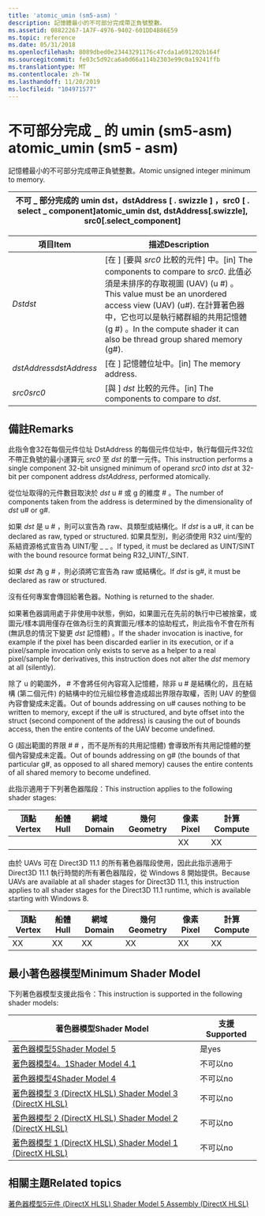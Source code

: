 ```yaml
---
title: 'atomic_umin (sm5-asm) '
description: 記憶體最小的不可部分完成帶正負號整數。
ms.assetid: 08822267-1A7F-4976-9402-601DD4B86E59
ms.topic: reference
ms.date: 05/31/2018
ms.openlocfilehash: 8089dbed0e23443291176c47cda1a691202b164f
ms.sourcegitcommit: fe03c5d92ca6a0d66a114b2303e99c0a19241ffb
ms.translationtype: MT
ms.contentlocale: zh-TW
ms.lasthandoff: 11/20/2019
ms.locfileid: "104971577"
---
```

# <a name="atomic_umin-sm5---asm"></a><span data-ttu-id="551df-103">不可部分完成 \_ 的 umin (sm5-asm) </span><span class="sxs-lookup"><span data-stu-id="551df-103">atomic\_umin (sm5 - asm)</span></span>

<span data-ttu-id="551df-104">記憶體最小的不可部分完成帶正負號整數。</span><span class="sxs-lookup"><span data-stu-id="551df-104">Atomic unsigned integer minimum to memory.</span></span>



| <span data-ttu-id="551df-105">不可 \_ 部分完成的 umin dst，dstAddress \[ . swizzle \] ，src0 \[ . select \_ component\]</span><span class="sxs-lookup"><span data-stu-id="551df-105">atomic\_umin dst, dstAddress\[.swizzle\], src0\[.select\_component\]</span></span> |
|----------------------------------------------------------------------|



 



| <span data-ttu-id="551df-106">項目</span><span class="sxs-lookup"><span data-stu-id="551df-106">Item</span></span>                                                                                                           | <span data-ttu-id="551df-107">描述</span><span class="sxs-lookup"><span data-stu-id="551df-107">Description</span></span>                                                                                                                                                                             |
|----------------------------------------------------------------------------------------------------------------|-----------------------------------------------------------------------------------------------------------------------------------------------------------------------------------------|
| <span data-ttu-id="551df-108"><span id="dst"></span><span id="DST"></span>*Dst*</span><span class="sxs-lookup"><span data-stu-id="551df-108"><span id="dst"></span><span id="DST"></span>*dst*</span></span><br/>                                                   | <span data-ttu-id="551df-109">\[在 \] [要與 *src0* 比較的元件] 中。</span><span class="sxs-lookup"><span data-stu-id="551df-109">\[in\] The components to compare to *src0*.</span></span> <span data-ttu-id="551df-110">此值必須是未排序的存取視圖 (UAV)  (u \#) 。</span><span class="sxs-lookup"><span data-stu-id="551df-110">This value must be an unordered access view (UAV) (u\#).</span></span> <span data-ttu-id="551df-111">在計算著色器中，它也可以是執行緒群組的共用記憶體 (g \#) 。</span><span class="sxs-lookup"><span data-stu-id="551df-111">In the compute shader it can also be thread group shared memory (g\#).</span></span> <br/> |
| <span data-ttu-id="551df-112"><span id="dstAddress"></span><span id="dstaddress"></span><span id="DSTADDRESS"></span>*dstAddress*</span><span class="sxs-lookup"><span data-stu-id="551df-112"><span id="dstAddress"></span><span id="dstaddress"></span><span id="DSTADDRESS"></span>*dstAddress*</span></span><br/> | <span data-ttu-id="551df-113">\[在 \] 記憶體位址中。</span><span class="sxs-lookup"><span data-stu-id="551df-113">\[in\] The memory address.</span></span><br/>                                                                                                                                                   |
| <span data-ttu-id="551df-114"><span id="src0"></span><span id="SRC0"></span>*src0*</span><span class="sxs-lookup"><span data-stu-id="551df-114"><span id="src0"></span><span id="SRC0"></span>*src0*</span></span><br/>                                                | <span data-ttu-id="551df-115">\[與 \] *dst* 比較的元件。</span><span class="sxs-lookup"><span data-stu-id="551df-115">\[in\] The components to compare to *dst*.</span></span><br/>                                                                                                                                   |



 

## <a name="remarks"></a><span data-ttu-id="551df-116">備註</span><span class="sxs-lookup"><span data-stu-id="551df-116">Remarks</span></span>

<span data-ttu-id="551df-117">此指令會32在每個元件位址 DstAddress 的每個元件位址中，執行每個元件32位不帶正負號的最小運算元 *src0* 至 *dst* 的單一元件。</span><span class="sxs-lookup"><span data-stu-id="551df-117">This instruction performs a single component 32-bit unsigned minimum of operand *src0* into *dst* at 32-bit per component address *dstAddress*, performed atomically.</span></span>

<span data-ttu-id="551df-118">從位址取得的元件數目取決於 *dst* u \# 或 g 的維度 \# 。</span><span class="sxs-lookup"><span data-stu-id="551df-118">The number of components taken from the address is determined by the dimensionality of *dst* u\# or g\#.</span></span>

<span data-ttu-id="551df-119">如果 *dst* 是 u \# ，則可以宣告為 raw、具類型或結構化。</span><span class="sxs-lookup"><span data-stu-id="551df-119">If *dst* is a u\#, it can be declared as raw, typed or structured.</span></span> <span data-ttu-id="551df-120">如果具型別，則必須使用 R32 uint/聖的系結資源格式宣告為 UINT/聖 \_ \_ 。</span><span class="sxs-lookup"><span data-stu-id="551df-120">If typed, it must be declared as UINT/SINT with the bound resource format being R32\_UINT/\_SINT.</span></span>

<span data-ttu-id="551df-121">如果 *dst* 為 g \# ，則必須將它宣告為 raw 或結構化。</span><span class="sxs-lookup"><span data-stu-id="551df-121">If *dst* is g\#, it must be declared as raw or structured.</span></span>

<span data-ttu-id="551df-122">沒有任何專案會傳回給著色器。</span><span class="sxs-lookup"><span data-stu-id="551df-122">Nothing is returned to the shader.</span></span>

<span data-ttu-id="551df-123">如果著色器調用處于非使用中狀態，例如，如果圖元在先前的執行中已被捨棄，或圖元/樣本調用僅存在做為衍生的真實圖元/樣本的協助程式，則此指令不會在所有 (無訊息的情況下變更 *dst* 記憶體) 。</span><span class="sxs-lookup"><span data-stu-id="551df-123">If the shader invocation is inactive, for example if the pixel has been discarded earlier in its execution, or if a pixel/sample invocation only exists to serve as a helper to a real pixel/sample for derivatives, this instruction does not alter the *dst* memory at all (silently).</span></span>

<span data-ttu-id="551df-124">除了 u 的範圍外， \# 不會將任何內容寫入記憶體，除非 u \# 是結構化的，且在結構 (第二個元件) 的結構中的位元組位移會造成超出界限存取權，否則 UAV 的整個內容會變成未定義。</span><span class="sxs-lookup"><span data-stu-id="551df-124">Out of bounds addressing on u\# causes nothing to be written to memory, except if the u\# is structured, and byte offset into the struct (second component of the address) is causing the out of bounds access, then the entire contents of the UAV become undefined.</span></span>

<span data-ttu-id="551df-125">G (超出範圍的界限 \# \# ，而不是所有的共用記憶體) 會導致所有共用記憶體的整個內容變成未定義。</span><span class="sxs-lookup"><span data-stu-id="551df-125">Out of bounds addressing on g\# (the bounds of that particular g\#, as opposed to all shared memory) causes the entire contents of all shared memory to become undefined.</span></span>

<span data-ttu-id="551df-126">此指示適用于下列著色器階段：</span><span class="sxs-lookup"><span data-stu-id="551df-126">This instruction applies to the following shader stages:</span></span>



| <span data-ttu-id="551df-127">頂點</span><span class="sxs-lookup"><span data-stu-id="551df-127">Vertex</span></span> | <span data-ttu-id="551df-128">船體</span><span class="sxs-lookup"><span data-stu-id="551df-128">Hull</span></span> | <span data-ttu-id="551df-129">網域</span><span class="sxs-lookup"><span data-stu-id="551df-129">Domain</span></span> | <span data-ttu-id="551df-130">幾何</span><span class="sxs-lookup"><span data-stu-id="551df-130">Geometry</span></span> | <span data-ttu-id="551df-131">像素</span><span class="sxs-lookup"><span data-stu-id="551df-131">Pixel</span></span> | <span data-ttu-id="551df-132">計算</span><span class="sxs-lookup"><span data-stu-id="551df-132">Compute</span></span> |
|--------|------|--------|----------|-------|---------|
|        |      |        |          | <span data-ttu-id="551df-133">X</span><span class="sxs-lookup"><span data-stu-id="551df-133">X</span></span>     | <span data-ttu-id="551df-134">X</span><span class="sxs-lookup"><span data-stu-id="551df-134">X</span></span>       |



 

<span data-ttu-id="551df-135">由於 UAVs 可在 Direct3D 11.1 的所有著色器階段使用，因此此指示適用于 Direct3D 11.1 執行時間的所有著色器階段，從 Windows 8 開始提供。</span><span class="sxs-lookup"><span data-stu-id="551df-135">Because UAVs are available at all shader stages for Direct3D 11.1, this instruction applies to all shader stages for the Direct3D 11.1 runtime, which is available starting with Windows 8.</span></span>



| <span data-ttu-id="551df-136">頂點</span><span class="sxs-lookup"><span data-stu-id="551df-136">Vertex</span></span> | <span data-ttu-id="551df-137">船體</span><span class="sxs-lookup"><span data-stu-id="551df-137">Hull</span></span> | <span data-ttu-id="551df-138">網域</span><span class="sxs-lookup"><span data-stu-id="551df-138">Domain</span></span> | <span data-ttu-id="551df-139">幾何</span><span class="sxs-lookup"><span data-stu-id="551df-139">Geometry</span></span> | <span data-ttu-id="551df-140">像素</span><span class="sxs-lookup"><span data-stu-id="551df-140">Pixel</span></span> | <span data-ttu-id="551df-141">計算</span><span class="sxs-lookup"><span data-stu-id="551df-141">Compute</span></span> |
|--------|------|--------|----------|-------|---------|
| <span data-ttu-id="551df-142">X</span><span class="sxs-lookup"><span data-stu-id="551df-142">X</span></span>      | <span data-ttu-id="551df-143">X</span><span class="sxs-lookup"><span data-stu-id="551df-143">X</span></span>    | <span data-ttu-id="551df-144">X</span><span class="sxs-lookup"><span data-stu-id="551df-144">X</span></span>      | <span data-ttu-id="551df-145">X</span><span class="sxs-lookup"><span data-stu-id="551df-145">X</span></span>        | <span data-ttu-id="551df-146">X</span><span class="sxs-lookup"><span data-stu-id="551df-146">X</span></span>     | <span data-ttu-id="551df-147">X</span><span class="sxs-lookup"><span data-stu-id="551df-147">X</span></span>       |



 

## <a name="minimum-shader-model"></a><span data-ttu-id="551df-148">最小著色器模型</span><span class="sxs-lookup"><span data-stu-id="551df-148">Minimum Shader Model</span></span>

<span data-ttu-id="551df-149">下列著色器模型支援此指令：</span><span class="sxs-lookup"><span data-stu-id="551df-149">This instruction is supported in the following shader models:</span></span>



| <span data-ttu-id="551df-150">著色器模型</span><span class="sxs-lookup"><span data-stu-id="551df-150">Shader Model</span></span>                                              | <span data-ttu-id="551df-151">支援</span><span class="sxs-lookup"><span data-stu-id="551df-151">Supported</span></span> |
|-----------------------------------------------------------|-----------|
| [<span data-ttu-id="551df-152">著色器模型5</span><span class="sxs-lookup"><span data-stu-id="551df-152">Shader Model 5</span></span>](d3d11-graphics-reference-sm5.md)        | <span data-ttu-id="551df-153">是</span><span class="sxs-lookup"><span data-stu-id="551df-153">yes</span></span>       |
| [<span data-ttu-id="551df-154">著色器模型4。1</span><span class="sxs-lookup"><span data-stu-id="551df-154">Shader Model 4.1</span></span>](dx-graphics-hlsl-sm4.md)              | <span data-ttu-id="551df-155">不可以</span><span class="sxs-lookup"><span data-stu-id="551df-155">no</span></span>        |
| [<span data-ttu-id="551df-156">著色器模型4</span><span class="sxs-lookup"><span data-stu-id="551df-156">Shader Model 4</span></span>](dx-graphics-hlsl-sm4.md)                | <span data-ttu-id="551df-157">不可以</span><span class="sxs-lookup"><span data-stu-id="551df-157">no</span></span>        |
| [<span data-ttu-id="551df-158">著色器模型 3 (DirectX HLSL) </span><span class="sxs-lookup"><span data-stu-id="551df-158">Shader Model 3 (DirectX HLSL)</span></span>](dx-graphics-hlsl-sm3.md) | <span data-ttu-id="551df-159">不可以</span><span class="sxs-lookup"><span data-stu-id="551df-159">no</span></span>        |
| [<span data-ttu-id="551df-160">著色器模型 2 (DirectX HLSL) </span><span class="sxs-lookup"><span data-stu-id="551df-160">Shader Model 2 (DirectX HLSL)</span></span>](dx-graphics-hlsl-sm2.md) | <span data-ttu-id="551df-161">不可以</span><span class="sxs-lookup"><span data-stu-id="551df-161">no</span></span>        |
| [<span data-ttu-id="551df-162">著色器模型 1 (DirectX HLSL) </span><span class="sxs-lookup"><span data-stu-id="551df-162">Shader Model 1 (DirectX HLSL)</span></span>](dx-graphics-hlsl-sm1.md) | <span data-ttu-id="551df-163">不可以</span><span class="sxs-lookup"><span data-stu-id="551df-163">no</span></span>        |



 

## <a name="related-topics"></a><span data-ttu-id="551df-164">相關主題</span><span class="sxs-lookup"><span data-stu-id="551df-164">Related topics</span></span>

<dl> <dt>

[<span data-ttu-id="551df-165">著色器模型5元件 (DirectX HLSL) </span><span class="sxs-lookup"><span data-stu-id="551df-165">Shader Model 5 Assembly (DirectX HLSL)</span></span>](shader-model-5-assembly--directx-hlsl-.md)
</dt> </dl>

 

 





